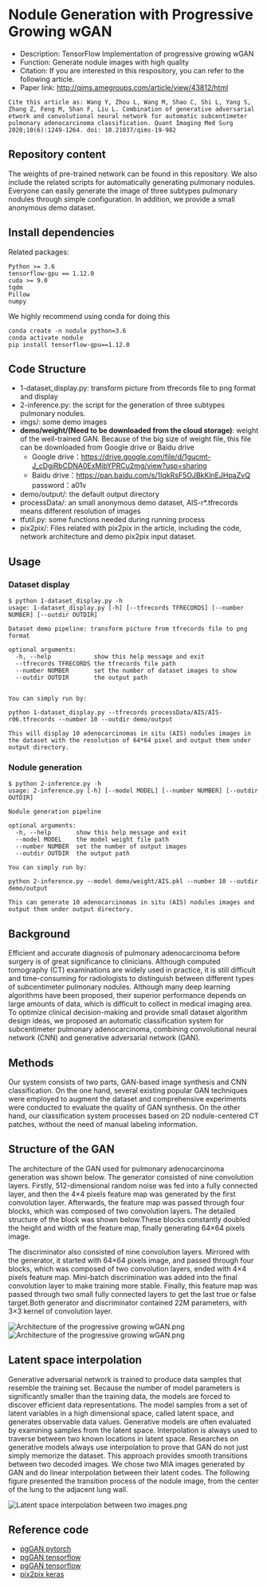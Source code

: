 # Nodule Generation with Progressive Growing wGAN
- Description: TensorFlow Implementation of progressive growing wGAN
- Function: Generate nodule images with high quality
- Citation: If you are interested in this respository, you can refer to the following article.
- Paper link: http://qims.amegroups.com/article/view/43812/html

```
Cite this article as: Wang Y, Zhou L, Wang M, Shao C, Shi L, Yang S, Zhang Z, Feng M, Shan F, Liu L. Combination of generative adversarial etwork and convolutional neural network for automatic subcentimeter pulmonary adenocarcinoma classification. Quant Imaging Med Surg 2020;10(6):1249-1264. doi: 10.21037/qims-19-982
```

## Repository content

The weights of pre-trained network can be found in this repository. We also include the related scripts for automatically generating pulmonary nodules. Everyone can easily generate the image of three subtypes pulmonary nodules through simple configuration. In addition, we provide a small anonymous demo dataset.

## Install dependencies

Related packages:
```
Python >= 3.6
tensorflow-gpu == 1.12.0
cuda >= 9.0
tqdm
Pillow
numpy
```
We highly recommend using conda for doing this

```
conda create -n nodule python=3.6
conda activate nodule
pip install tensorflow-gpu==1.12.0
```

## Code Structure
- 1-dataset_display.py: transform picture from tfrecords file to png format and display
- 2-inference.py: the script for the generation of three subtypes pulmonary nodules.
- imgs/: some demo images
- **demo/weight/(Need to be downloaded from the cloud storage)**: weight of the well-trained GAN. Because of the big size of weight file, this file can be downloaded from Google drive or Baidu drive
  - Google drive：https://drive.google.com/file/d/1gucmt-J_cDgjRbCDNA0ExMibYPRCu2mg/view?usp=sharing
  - Baidu drive：https://pan.baidu.com/s/1IqkRsF5OJBkKlnEJHpaZvQ password：a01v
- demo/output/: the default output directory
- processData/: an small anonymous demo dataset, AIS-r*.tfrecords means different resolution of images
- tfutil.py: some functions needed during running process
- pix2pix/: Files related with pix2pix in the article, including the code, network architecture and demo pix2pix input dataset. 


## Usage

### Dataset display
```
$ python 1-dataset_display.py -h
usage: 1-dataset_display.py [-h] [--tfrecords TFRECORDS] [--number NUMBER] [--outdir OUTDIR]

Dataset demo pipeline: transform picture from tfrecords file to png format

optional arguments:
  -h, --help            show this help message and exit
  --tfrecords TFRECORDS the tfrecords file path
  --number NUMBER       set the number of dataset images to show
  --outdir OUTDIR       the output path


You can simply run by:

python 1-dataset_display.py --tfrecords processData/AIS/AIS-r06.tfrecords --number 10 --outdir demo/output

This will display 10 adenocarcinomas in situ (AIS) nodules images in the dataset with the resolution of 64*64 pixel and output them under output directory.
```


### Nodule generation
```
$ python 2-inference.py -h
usage: 2-inference.py [-h] [--model MODEL] [--number NUMBER] [--outdir OUTDIR]

Nodule generation pipeline

optional arguments:
  -h, --help       show this help message and exit
  --model MODEL    the model weight file path
  --number NUMBER  set the number of output images
  --outdir OUTDIR  the output path

You can simply run by:

python 2-inference.py --model demo/weight/AIS.pkl --number 10 --outdir demo/output

This can generate 10 adenocarcinomas in situ (AIS) nodules images and output them under output directory.
```

## Background
Efficient and accurate diagnosis of pulmonary adenocarcinoma before surgery is of great significance to clinicians. Although computed tomography (CT) examinations are widely used in practice, it is still difficult and time-consuming for radiologists to distinguish between different types of subcentimeter pulmonary nodules. Although many deep learning algorithms have been proposed, their superior performance depends on large amounts of data, which is difficult to collect in medical imaging area. To optimize clinical decision-making and provide small dataset algorithm design ideas, we proposed an automatic classification system for subcentimeter pulmonary adenocarcinoma, combining convolutional neural network (CNN) and generative adversarial network (GAN).

## Methods
Our system consists of two parts, GAN-based image synthesis and CNN classification. On the one hand, several existing popular GAN techniques were employed to augment the dataset and comprehensive experiments were conducted to evaluate the quality of GAN synthesis. On the other hand, our classification system processes based on 2D nodule-centered CT patches, without the need of manual labeling information. 

## Structure of the GAN
The architecture of the GAN used for pulmonary adenocarcinoma generation was shown below. The generator consisted of nine convolution layers. Firstly, 512-dimensional random noise was fed into a fully connected layer, and then the 4×4 pixels feature map was generated by the first convolution layer. Afterwards, the feature map was passed through four blocks, which was composed of two convolution layers. The detailed structure of the block was shown below.These blocks constantly doubled the height and width of the feature map, finally generating 64×64 pixels image. 

The discriminator also consisted of nine convolution layers. Mirrored with the generator, it started with 64×64 pixels image, and passed through four blocks, which was composed of two convolution layers, ended with 4×4 pixels feature map. Mini-batch discrimination was added into the final convolution layer to make training more stable. Finally, this feature map was passed through two small fully connected layers to get the last true or false target.Both generator and discriminator contained 22M parameters, with 3×3 kernel of convolution layer.

![Architecture of the progressive growing wGAN.png](https://github.com/wangyunpengbio/nodule_generation_with_progressive_growing_wGAN/raw/master/imgs/Architecture.png)
![Architecture of the progressive growing wGAN.png](https://github.com/wangyunpengbio/nodule_generation_with_progressive_growing_wGAN/raw/master/imgs/block.png)

## Latent space interpolation
Generative adversarial network is trained to produce data samples that resemble the training set. Because the number of model parameters is significantly smaller than the training data, the models are forced to discover efficient data representations. The model samples from a set of latent variables in a high dimensional space, called latent space, and generates observable data values. Generative models are often evaluated by examining samples from the latent space. Interpolation is always used to traverse between two known locations in latent space. Researches on generative models always use interpolation to prove that GAN do not just simply memorize the dataset. This approach provides smooth transitions between two decoded images. We chose two MIA images generated by GAN and do linear interpolation between their latent codes. The following figure presented the transition process of the nodule image, from the center of the lung to the adjacent lung wall.

![Latent space interpolation between two images.png](https://github.com/wangyunpengbio/nodule_generation_with_progressive_growing_wGAN/raw/master/imgs/Interpolation.png)


## Reference code
- [pgGAN pytorch](https://github.com/github-pengge/PyTorch-progressive_growing_of_gans)
- [pgGAN tensorflow](https://github.com/zhangqianhui/progressive_growing_of_gans_tensorflow)
- [pgGAN tensorflow](https://github.com/tkarras/progressive_growing_of_gans)
- [pix2pix keras](https://phillipi.github.io/pix2pix)
